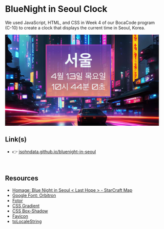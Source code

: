 # BlueNight in Seoul Clock
We used JavaScript, HTML, and CSS in Week 4 of our BocaCode program (C-10) to create a clock that displays the current time in Seoul, Korea.

[![screen shot](./src/images/readme.webp)](https://jsohndata.github.io/bluenight-in-seoul)

## Link(s)
* 👉 [jsohndata.github.io/bluenight-in-seoul](https://jsohndata.github.io/bluenight-in-seoul)

<br>

## Resources
* [Homage: Blue Night in Seoul < Last Hope > - StarCraft Map](https://scmscx.com/map/G8V4Rh2D)
* [Google Font: Orbitron](https://fonts.google.com/specimen/Orbitron?preview.text=10:11&preview.text_type=custom)
* [Fotor](https://www.fotor.com/)
* [CSS Gradient](https://cssgradient.io/)
* [CSS Box-Shadow](https://html-css-js.com/css/generator/box-shadow/)
* [Favicon](https://favicon.io/favicon-converter/)
* [toLocaleString](https://www.w3schools.com/jsref/jsref_tolocalestring.asp)